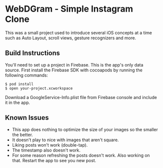 #  WebDGram - Simple Instagram Clone

This was a small project used to introduce several iOS concepts at a time such as Auto Layout, scroll views, gesture recognizers and more.


## Build Instructions
You'll need to set up a project in Firebase. This is the app's only data source. First install the Firebase SDK with cocoapods by running the following commands:

    $ pod install
    $ open your-project.xcworkspace

Download a GoogleService-Info.plist file from Firebase console and include it in the app.


## Known Issues
* This app does nothing to optimize the size of your images so the smaller the better.
* It doesn't play to nice with images that aren't square.
* Liking posts won't work (double-tap).
* The timestamp also doesn't work.
* For some reason refreshing the posts doesn't work. Also working on that. Restart the app to see you new post.

